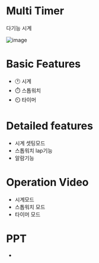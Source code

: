 # Multi Timer
다기능 시계

![image](https://github.com/user-attachments/assets/2f2c1cb5-65b5-4615-91ce-86e7f93c2596)

# Basic Features
* 🕐 시계
* ⏱️ 스톱워치
* ⏲️ 타이머

# Detailed features
* 시계 셋팅모드
* 스톱워치 lap기능
* 알람기능

# Operation Video
* 시계모드
* 스톱워치 모드
* 타이머 모드

# PPT
* 
